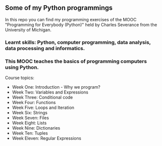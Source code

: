 ## Some of my Python programmings

In this repo you can find my programming exercises of the MOOC "Programming for Everybody (Python)"
held by Charles Severance from the University of Michigan.

### Learnt skills: Python, computer programming, data analysis, data processing and informatics.


### This MOOC teaches the basics of programming computers using Python. 
Course topics:
* Week One: Introduction - Why we program?  
* Week Two: Variables and Expressions
* Week Three: Conditional code
* Week Four: Functions
* Week Five: Loops and Iteration
* Week Six: Strings
* Week Seven: Files
* Week Eight: Lists
* Week Nine: Dictionaries
* Week Ten: Tuples
* Week Eleven: Regular Expressions